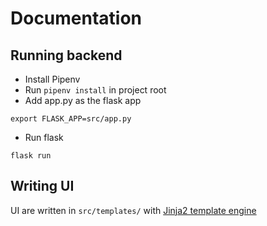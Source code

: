 # Documentation

## Running backend

- Install Pipenv
- Run `pipenv install` in project root
- Add app.py as the flask app

```
export FLASK_APP=src/app.py
```

- Run flask

```
flask run
```

## Writing UI

UI are written in `src/templates/` with [Jinja2 template engine](https://jinja.palletsprojects.com)